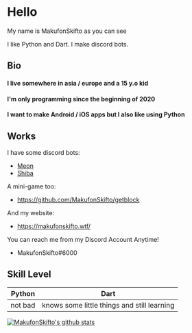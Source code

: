 # Hello

My name is MakufonSkifto as you can see

I like Python and Dart. I make discord bots.

## Bio

#### I live somewhere in asia / europe and a 15 y.o kid
#### I'm only programming since the beginning of 2020
#### I want to make Android / iOS apps but I also like using Python

## Works
I have some discord bots:
* [Meon](https://top.gg/bot/713066005911568424)
* [Shiba](https://top.gg/bot/718769183885754380)

A mini-game too:
* https://github.com/MakufonSkifto/getblock

And my website:
* https://makufonskifto.wtf/

You can reach me from my Discord Account Anytime!
* MakufonSkifto#6000

## Skill Level
| Python        | Dart                                        |
| ------------- |---------------------------------------------|
| not bad       | knows some little things and still learning |

[![MakufonSkifto's github stats](https://github-readme-stats.vercel.app/api?username=makufonskifto)](https://github.com/makufonskifto/github-readme-stats)

